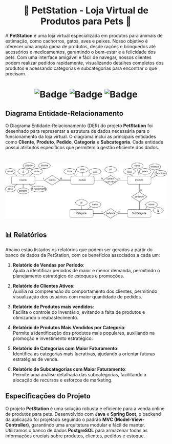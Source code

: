 [//]: # (--------Titulo--------)
<h1 align="center">
  <a>
    🐾 PetStation - Loja Virtual de Produtos para Pets 🛒 
  </a>
</h1>

[//]: # (--------Descricao--------)
  A **PetStation** é uma loja virtual especializada em produtos para animais de estimação, como cachorros, gatos, aves e peixes. Nosso objetivo é oferecer uma ampla gama de produtos, desde rações e brinquedos até acessórios e medicamentos, garantindo o bem-estar e a felicidade dos pets. Com uma interface amigável e fácil de navegar, nossos clientes podem realizar pedidos rapidamente, visualizando detalhes completos dos produtos e acessando categorias e subcategorias para encontrar o que precisam.


[//]: # (--------Badge--------)
<h1 align="center">
  
  ![Badge](https://img.shields.io/badge/Linguagem-JAVA-FFD700)
  ![Badge](https://img.shields.io/badge/Framework-SpringBoot-FFD700)
  ![Badge](https://img.shields.io/badge/SGBD-PostGresql-FFD700)
  
</h1>

## Diagrama Entidade-Relacionamento
O Diagrama Entidade-Relacionamento (DER) do projeto **PetStation** foi desenhado para representar a estrutura de dados necessária para o funcionamento da loja virtual. O diagrama inclui as principais entidades como **Cliente**, **Produto**, **Pedido**, **Categoria** e **Subcategoria**. Cada entidade possui atributos específicos que permitem a gestão eficiente dos dados.

[//]: # (--------Banner--------)
<h1 align="center">
  
  ![oi](https://github.com/gabryeleite/PetStation/blob/117ecf5cfe03e60ee289c5cafcfaf3d58000bdc1/ER_petstation.jpg)
  
</h1>
 
## 📊 **Relatórios**

Abaixo estão listados os relatórios que podem ser gerados a partir do banco de dados da PetStation, com os benefícios associados a cada um:

1. **Relatório de Vendas por Período**:<br> 
   Ajuda a identificar períodos de maior e menor demanda, permitindo o planejamento estratégico de estoques e promoções.

2. **Relatório de Clientes Ativos**:<br>
   Auxilia na compreensão do comportamento dos clientes, permitindo visualização dos usuários com maior quantidade de pedidos.

3. **Relatório de Produtos mais vendidos**:<br>
   Facilita o controle do inventário, evitando a falta de produtos e otimizando o reabastecimento.

4. **Relatório de Produtos Mais Vendidos por Categoria**:  
   Permite a identificação dos produtos mais populares, auxiliando na promoção e investimento estratégico.

5. **Relatório de Categorias com Maior Faturamento**:<br> 
   Identifica as categorias mais lucrativas, ajudando a orientar futuras estratégias de venda.

6. **Relatório de Subcategorias com Maior Faturamento**:<br>
   Permite uma análise detalhada das subcategorias, facilitando a alocação de recursos e esforços de marketing.



## Especificações do Projeto 
O projeto **PetStation** é uma solução robusta e eficiente para a venda online de produtos para pets. Desenvolvido com **Java** e **Spring Boot**, o backend da aplicação foi projetado seguindo o padrão **MVC (Model-View-Controller)**, garantindo uma arquitetura modular e fácil de manter. Utilizamos o banco de dados **PostgreSQL** para armazenar todas as informações cruciais sobre produtos, clientes, pedidos e estoque.
